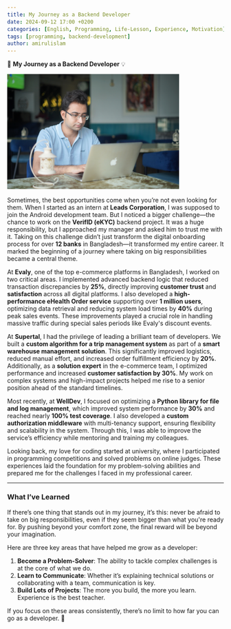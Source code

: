 ```yaml
---
title: My Journey as a Backend Developer
date: 2024-09-12 17:00 +0200
categories: [English, Programming, Life-Lesson, Experience, Motivation]
tags: [programming, backend-development]
author: amirulislam
---
```


🎯 **My Journey as a Backend Developer** 💡

<img src="images/amirul-developer.jpeg" alt="Random picture" width="400">

Sometimes, the best opportunities come when you’re not even looking for them. When I started as an intern at **Leads Corporation**, I was supposed to join the Android development team. But I noticed a bigger challenge—the chance to work on the **VerifID (eKYC)** backend project. It was a huge responsibility, but I approached my manager and asked him to trust me with it. Taking on this challenge didn’t just transform the digital onboarding process for over **12 banks** in Bangladesh—it transformed my entire career. It marked the beginning of a journey where taking on big responsibilities became a central theme.

At **Evaly**, one of the top e-commerce platforms in Bangladesh, I worked on two critical areas. I implemented advanced backend logic that reduced transaction discrepancies by **25%**, directly improving **customer trust** and **satisfaction** across all digital platforms. I also developed a **high-performance eHealth Order service** supporting over **1 million users**, optimizing data retrieval and reducing system load times by **40%** during peak sales events. These improvements played a crucial role in handling massive traffic during special sales periods like Evaly's discount events.

At **Supertal**, I had the privilege of leading a brilliant team of developers. We built a **custom algorithm for a trip management system** as part of a **smart warehouse management solution**. This significantly improved logistics, reduced manual effort, and increased order fulfillment efficiency by **20%**. Additionally, as a **solution expert** in the e-commerce team, I optimized performance and increased **customer satisfaction by 30%**. My work on complex systems and high-impact projects helped me rise to a senior position ahead of the standard timelines.

Most recently, at **WellDev**, I focused on optimizing a **Python library for file and log management**, which improved system performance by **30%** and reached nearly **100% test coverage**. I also developed a **custom authorization middleware** with multi-tenancy support, ensuring flexibility and scalability in the system. Through this, I was able to improve the service’s efficiency while mentoring and training my colleagues.

Looking back, my love for coding started at university, where I participated in programming competitions and solved problems on online judges. These experiences laid the foundation for my problem-solving abilities and prepared me for the challenges I faced in my professional career.

---

### **What I’ve Learned**

If there’s one thing that stands out in my journey, it’s this: never be afraid to take on big responsibilities, even if they seem bigger than what you're ready for. By pushing beyond your comfort zone, the final reward will be beyond your imagination.

Here are three key areas that have helped me grow as a developer:

1. **Become a Problem-Solver**: The ability to tackle complex challenges is at the core of what we do.
2. **Learn to Communicate**: Whether it’s explaining technical solutions or collaborating with a team, communication is key.
3. **Build Lots of Projects**: The more you build, the more you learn. Experience is the best teacher.

If you focus on these areas consistently, there’s no limit to how far you can go as a developer. 🚀
